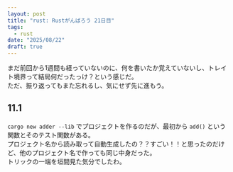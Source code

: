 ```yaml
---
layout: post
title: "rust: Rustがんばろう 21日目"
tags:
  - rust
date: "2025/08/22"
draft: true
---
```


まだ前回から1週間も経っていないのに、何を書いたか覚えていないし、トレイト境界って結局何だったっけ？という感じだ。  
ただ、振り返ってもまた忘れるし、気にせず先に進もう。

## 11.1

`cargo new adder --lib` でプロジェクトを作るのだが、最初から `add()` という関数とそのテスト関数がある。  
プロジェクト名から読み取って自動生成したの？？すごい！！と思ったのだけど、他のプロジェクト名で作っても同じ中身だった。  
トリックの一端を垣間見た気分でしたわ。


